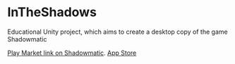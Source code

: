 # InTheShadows
Educational Unity project, which aims to create a desktop copy of the game Shadowmatic

[Play Market link on Shadowmatic](https://play.google.com/store/apps/details?id=com.triadastudio.shadowmatic&hl=ru).
[App Store](https://itunes.apple.com/ru/app/shadowmatic/id775888026?mt=8)
